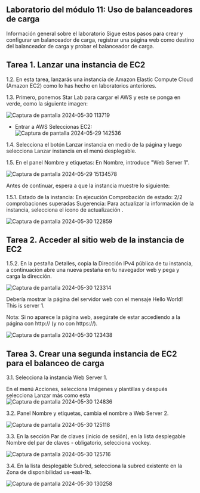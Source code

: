 ## Laboratorio del módulo 11: Uso de balanceadores de carga
Información general sobre el laboratorio
Sigue estos pasos para crear y configurar un balanceador de carga, registrar una página web como destino del balanceador de carga y probar el balanceador de carga.

## Tarea 1. Lanzar una instancia de EC2
1.2. En esta tarea, lanzarás una instancia de Amazon Elastic Compute Cloud (Amazon EC2) como lo has hecho en laboratorios anteriores.

1.3. Primero, ponemos Star Lab para cargar el AWS y este se ponga en verde, como la siguiente imagen:

![Captura de pantalla 2024-05-30 113719](https://github.com/Lila-Huanca/Trabajos-individuales-COMUNICACION-DE-DATOS-Y-REDES/assets/166184502/caca8ea1-2f82-428c-b45d-beea623281d1)

- Entrar a AWS Seleccionas EC2:
![Captura de pantalla 2024-05-29 142536](https://github.com/Lila-Huanca/Trabajos-individuales-COMUNICACION-DE-DATOS-Y-REDES/assets/166184502/0252c52c-1b61-4bcb-ba8e-085557db683f)

1.4. Selecciona el botón Lanzar instancia en medio de la página y luego selecciona Lanzar instancia en el menú desplegable.



1.5. En el panel Nombre y etiquetas:
En Nombre, introduce "Web Server 1".

![Captura de pantalla 2024-05-29 15134578](https://github.com/Lila-Huanca/Trabajos-individuales-COMUNICACION-DE-DATOS-Y-REDES/assets/166184502/6e4bf162-2a70-481d-abd9-f8b5dc6b3956)

Antes de continuar, espera a que la instancia muestre lo siguiente:

1.5.1. Estado de la instancia:  En ejecución
Comprobación de estado:  2/2 comprobaciones superadas
Sugerencia: Para actualizar la información de la instancia, selecciona el icono de actualización .

![Captura de pantalla 2024-05-30 122859](https://github.com/Lila-Huanca/Trabajos-individuales-COMUNICACION-DE-DATOS-Y-REDES/assets/166184502/a88a83c7-ff4f-4087-888d-c8539fe4ee5b)

## Tarea 2. Acceder al sitio web de la instancia de EC2

1.5.2. En la pestaña Detalles, copia la Dirección IPv4 pública de tu instancia, a continuación abre una nueva pestaña en tu navegador web y pega y carga la dirección.

![Captura de pantalla 2024-05-30 123314](https://github.com/Lila-Huanca/Trabajos-individuales-COMUNICACION-DE-DATOS-Y-REDES/assets/166184502/0f6c9fc2-e0e0-467a-8aac-4bb4963e0e31)

Debería mostrar la página del servidor web con el mensaje Hello World! This is server 1.

Nota: Si no aparece la página web, asegúrate de estar accediendo a la página con http:// (y no con https://).

![Captura de pantalla 2024-05-30 123438](https://github.com/Lila-Huanca/Trabajos-individuales-COMUNICACION-DE-DATOS-Y-REDES/assets/166184502/9bb1ddee-2d14-4902-8a15-a355f6c801b0)

## Tarea 3. Crear una segunda instancia de EC2 para el balanceo de carga

3.1. Selecciona la instancia Web Server 1.

En el menú Acciones, selecciona Imágenes y plantillas y después selecciona Lanzar más como esta
![Captura de pantalla 2024-05-30 124836](https://github.com/Lila-Huanca/Trabajos-individuales-COMUNICACION-DE-DATOS-Y-REDES/assets/166184502/11d03d04-b8e3-4c8c-a432-1fca2fbb981c)

3.2. Panel Nombre y etiquetas, cambia el nombre a Web Server 2.

![Captura de pantalla 2024-05-30 125118](https://github.com/Lila-Huanca/Trabajos-individuales-COMUNICACION-DE-DATOS-Y-REDES/assets/166184502/97efb0ff-ff5e-4252-b95d-d4ae7f19b5be)

3.3. En la sección Par de claves (inicio de sesión), en la lista desplegable Nombre del par de claves - obligatorio, selecciona vockey.

![Captura de pantalla 2024-05-30 125716](https://github.com/Lila-Huanca/Trabajos-individuales-COMUNICACION-DE-DATOS-Y-REDES/assets/166184502/95c047c8-a911-43a9-9689-6359677f4067)

3.4. En la lista desplegable Subred, selecciona la subred existente en la Zona de disponibilidad us-east-1b.

![Captura de pantalla 2024-05-30 130258](https://github.com/Lila-Huanca/Trabajos-individuales-COMUNICACION-DE-DATOS-Y-REDES/assets/166184502/0e1c5a0b-7717-4f2a-b39f-d1b8e23565b4)


